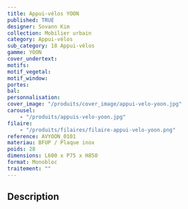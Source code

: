 ```yaml
---
title: Appui-vélos YOON
published: TRUE
designer: Sovann Kim
collection: Mobilier urbain
category: Appui-vélos
sub_category: 18 Appui-vélos
gamme: YOON
cover_undertext:
motifs:
motif_vegetal:
motif_window:
portes:
bal:
personnalisation:
cover_image: "/produits/cover_image/appui-velo-yoon.jpg"
carousel:
    - "/produits/appuis-velo-yoon.jpg"
filaire:
    - "/produits/filaires/filaire-appui-velo-yoon.png"
reference: AVYOON_0101
materiau: BFUP / Plaque inox
poids: 28
dimensions: L600 x P75 x H850
format: Monobloc
traitement: ""
---
```


## Description
